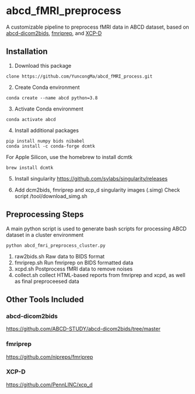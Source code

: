 # abcd_fMRI_preprocess
A customizable pipeline to preprocess fMRI data in ABCD dataset, based on [abcd-dicom2bids](https://github.com/ABCD-STUDY/abcd-dicom2bids/tree/master), [fmriprep](https://github.com/nipreps/fmriprep), and [XCP-D](https://github.com/PennLINC/xcp_d)

## Installation
1. Download this package
```
clone https://github.com/YuncongMa/abcd_fMRI_process.git
```

2. Create Conda environment
```
conda create --name abcd python=3.8
```

3. Activate Conda environment
```
conda activate abcd
```

4. Install additional packages
```
pip install numpy bids nibabel
conda install -c conda-forge dcmtk
```
For Apple Silicon, use the homebrew to install dcmtk
```
brew install dcmtk
```
5. Install singularity
https://github.com/sylabs/singularity/releases

6. Add dcm2bids, fmriprep and xcp_d singularity images (.simg)
Check script /tool/download_simg.sh

## Preprocessing Steps
A main python script is used to generate bash scripts for processing ABCD dataset in a cluster environment
```
python abcd_fmri_preprocess_cluster.py
```

1. raw2bids.sh Raw data to BIDS format
2. fmriprep.sh Run fmriprep on BIDS formatted data
3. xcpd.sh Postprocess fMRI data to remove noises
4. collect.sh collect HTML-based reports from fmriprep and xcpd, as well as final preproceesed data

## Other Tools Included
### abcd-dicom2bids 
https://github.com/ABCD-STUDY/abcd-dicom2bids/tree/master
### fmriprep 
https://github.com/nipreps/fmriprep
### XCP-D 
https://github.com/PennLINC/xcp_d

